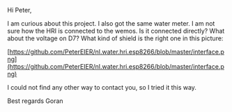 Hi Peter,

I am curious about this project. I also got the same water meter. I am not sure how the HRI is connected to the wemos.
Is it connected directly? What about the voltage on D7? What kind of shield is the right one in this picture: 

[https://github.com/PeterEIER/nl.water.hri.esp8266/blob/master/interface.png](https://github.com/PeterEIER/nl.water.hri.esp8266/blob/master/interface.png)


I could not find any other way to contact you, so I tried it this way.

Best regards
Goran
